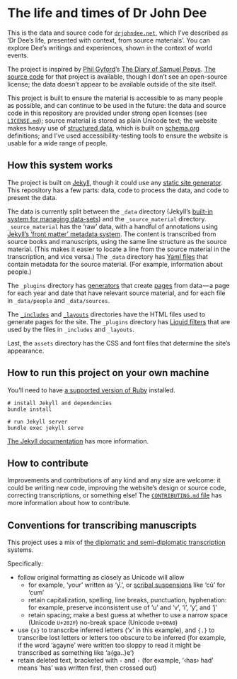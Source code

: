 # The life and times of Dr John Dee

This is the data and source code for [`drjohndee.net`](https://www.drjohndee.net/), which I’ve described as ‘Dr Dee’s life, presented with context, from source materials’. You can explore Dee’s writings and experiences, shown in the context of world events.

The project is inspired by [Phil Gyford](https://www.gyford.com)’s [The Diary of Samuel Pepys](https://www.pepysdiary.com). [The source code](https://github.com/philgyford/pepysdiary) for that project is available, though I don’t see an open-source license; the data doesn’t appear to be available outside of the site itself.

This project is built to ensure the material is accessible to as many people as possible, and can continue to be used in the future: the data and source code in this repository are provided under strong open licenses (see [`LICENSE.md`](LICENSE.md)); source material is stored as plain Unicode text; the website makes heavy use of [structured data](https://developers.google.com/search/docs/guides/intro-structured-data), which is built on [schema.org](https://schema.org) definitions; and I’ve used accessibility-testing tools to ensure the website is usable for a wide range of people.

## How this system works

The project is built on [Jekyll](https://jekyllrb.com), though it could use any [static site generator](https://www.netlify.com/blog/2020/04/14/what-is-a-static-site-generator-and-3-ways-to-find-the-best-one/). This repository has a few parts: data, code to process the data, and code to present the data.

The data is currently split between the `_data` directory (Jekyll’s [built-in system for managing data-sets](https://jekyllrb.com/docs/datafiles/)) and the `_source_material` directory. `_source_material` has the ‘raw’ data, with a handful of annotations using [Jekyll’s ‘front matter’ metadata system](https://jekyllrb.com/docs/front-matter/). The content is transcribed from source books and manuscripts, using the same line structure as the source material. (This makes it easier to locate a line from the source material in the transcription, and vice versa.) The `_data` directory has [Yaml files](https://yaml.org) that contain metadata for the source material. (For example, information about people.)

The `_plugins` directory has [generators](https://jekyllrb.com/docs/plugins/generators/) that create [pages](https://jekyllrb.com/docs/pages/) from data — a page for each year and date that have relevant source material, and for each file in `_data/people` and `_data/sources`.

The [`_includes`](https://jekyllrb.com/docs/includes/) and [`_layouts`](https://jekyllrb.com/docs/layouts/) directories have the HTML files used to generate pages for the site. The `_plugins` directory has [Liquid filters](https://jekyllrb.com/docs/plugins/filters/) that are used by the files in `_includes` and `_layouts`.

Last, the `assets` directory has the CSS and font files that determine the site’s appearance.

## How to run this project on your own machine

You’ll need to have [a supported version of Ruby](https://www.ruby-lang.org/en/downloads/) installed.

```shell
# install Jekyll and dependencies
bundle install

# run Jekyll server
bundle exec jekyll serve
```

[The Jekyll documentation](https://jekyllrb.com/docs/) has more information.

## How to contribute

Improvements and contributions of any kind and any size are welcome: it could be writing new code, improving the website’s design or source code, correcting transcriptions, or something else! The [`CONTRIBUTING.md` file](CONTRIBUTING.md) has more information about how to contribute.

## Conventions for transcribing manuscripts

This project uses a mix of [the diplomatic and semi-diplomatic transcription](https://www.english.cam.ac.uk/ceres/ehoc/conventions.html#advice) systems.

Specifically:

* follow original formatting as closely as Unicode will allow
  * for example, ‘your’ written as ‘y.ͬ’, or [scribal suspensions](https://en.wikipedia.org/wiki/Scribal_abbreviation#Suspension) like ‘cũ’ for ‘cum’
  * retain capitalization, spelling, line breaks, punctuation, hyphenation: for example, preserve inconsistent use of ‘u’ and ‘v’, ‘i’, ‘y’, and ‘j’
  * retain spacing; make a best guess at whether to use a narrow space (Unicode `U+202F`) no-break space (Unicode `U+00A0`)
* use `{x}` to transcribe inferred letters (‘x’ in this example), and `{.}` to transcribe lost letters or letters too obscure to be inferred (for example, if the word ‘agayne’ were written too sloppy to read it might be transcribed as something like ‘a{ga..}e’)
* retain deleted text, bracketed with `‹` and `›` (for example, ‘‹has› had’ means ‘has’ was written first, then crossed out)
